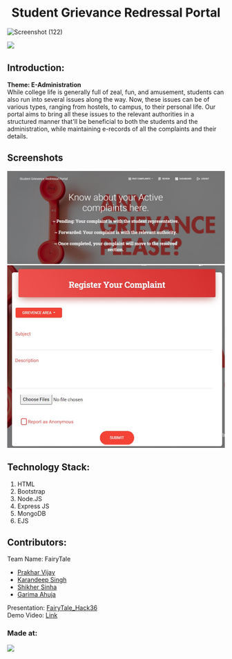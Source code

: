 <h1 align="center">Student Grievance Redressal Portal</h1>

![Screenshot (122)](https://user-images.githubusercontent.com/53086195/114290599-667e5e00-9a9e-11eb-8fcb-2fb7fedeef53.png)
<p align="center">
</p>

<a href="https://hack36.com"> <img src="http://bit.ly/BuiltAtHack36" height=20px> </a>


## Introduction:
  <strong>Theme: E-Administration</strong><br>
  While college life is generally full of zeal, fun, and amusement, students can also run into several issues along the way. Now, these issues can be of various types, ranging from hostels, to campus, to their personal life. Our portal aims to bring all these issues to the relevant authorities in a structured manner that'll be beneficial to both the students and the administration, while maintaining e-records of all the complaints and their details.
## Screenshots

![image](Screenshots/capture.JPG)
![image](Screenshots/capture1.JPG)
## Technology Stack:
  1) HTML
  2) Bootstrap
  3) Node.JS
  4) Express JS
  5) MongoDB
  6) EJS
  

## Contributors:

Team Name: FairyTale

* [Prakhar Vijay](https://github.com/furher023)
* [Karandeep Singh](https://github.com/karandeep09)
* [Shikher Sinha](https://github.com/shikher25git)
* [Garima Ahuja](https://github.com/garima0508)

Presentation: [FairyTale_Hack36](https://docs.google.com/presentation/d/1axXpajTrNLitP_YvezBTEyd4LIndKr-T5-Fi_DqjKqc/edit?usp=sharing) <br>
Demo Video: [Link](#)


### Made at:
<a href="https://hack36.com"> <img src="http://bit.ly/BuiltAtHack36" height=20px> </a>
